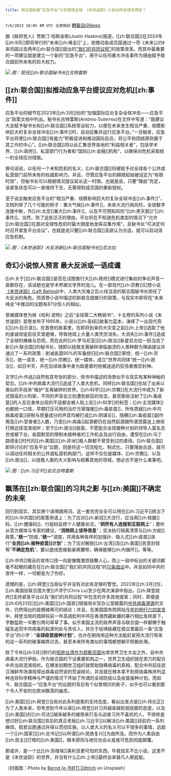 ```yaml
---
title: 联合国欲推“应急平台”计划掌控全球 《末世迷踪》小说30年前惊天预言？
---
```

`7/6/2023 10:05 AM UTC 北原和紗` [轉載自GNews](https://gnews.org/articles/1440851)

据《联邦党人》贾斯汀·哈斯金斯(Justin Haskins)报道，[[zh:联合国]]在2024年[[zh:9月]]即将举行的“未来[[zh:峰会]]”上，欲推动各成员国通过一项《未来公约》来巩固过去两年[[zh:联合国]]提出的[“我们的共同议程”](https://www.un.org/en/common-agenda)的政策改革。而其中最重要的一项建议就是建立一个新的“应急平台”，用于以任何重大冲击事件为理由赋予联合国前所未有的巨大权力。


![](https://i.imgur.com/lsUWIwY.jpg)
*图：现任[[zh:联合国秘书长]]古特雷斯*



## [[zh:联合国]]拟推动应急平台提议应对危机[[zh:事件]]

应急平台的细节在2023年[[zh:3月]]份的“加强国际应对复杂全球冲击——应急平台”政策文档中列出。秘书长古特雷斯(António Guterres)在文件中写道：“我建议大会赋予秘书长和[[zh:联合国]]系统常设权力，以便在未来发生相当严重、规模影响巨大的复杂全球冲击[[zh:事件]]时，自动召集并运行应急平台。”一旦触发，应急平台将使[[zh:联合国]]有能力“积极促进和推动国际反应，将公平和团结原则置于其工作的中心”。[[zh:联合国]]将以此汇集世界各地的“利益相关者”，包括学术界、[[zh:政府]]、私营部门行为者和“国际[[zh:金融]]机构”，以确保对危机采取统一的全球应对措施。

换句话说，以任何一个未知危机的名义，[[zh:联合国]]将被赋予对全球各个公共或私营部门前所未有的权威影响力。并且，尽管应急平台的期限起始被设定为“有限时效”，但秘书长可以根据情况提议延长这一时限。也就是说，只要“理由”充足，该紧急状态可以一直维持下去，无需得到成员国的重新授权。

至于说会触发应急平台的“相当严重、规模影响巨大的复杂全球冲击[[zh:事件]]”，文档列举了几个可能的例子：重大气候[[zh:事件]]，未来大流行病风险，全球数字连接中断，外[[zh:太空]]重大[[zh:事件]]，以及不可预知风险“[[zh:黑天鹅]]”[[zh:事件]]。当然，除了这些泛泛的理由，平台将在不知道危机类型的情况下“允许[[zh:联合国]]在面对全球性危机时最大限度地发挥召集作用”，且秘书长“可决定何时召开紧急平台会议”，也就是说只要[[zh:联合国]]高层认为合适，就可以启动该应急机制。


![](https://i.imgur.com/ndOaHGJ.png)
*图：《末世迷踪》大反派新[[zh:联合国秘书长]]尼古拉*


## 奇幻小说惊人预言 最大反派或一语成谶

[[zh:关于]][[zh:联合国]]是否在试图推行大[[zh:政府]]模式进行集权的争论声音一直都存在，该话题也是学术界跟文学界的宠儿。在一部现代[[zh:宗教]]幻想小说[《末世迷踪》(Left Behind)](https://www.books.com.tw/products/CN10099146)中，人类大灾难之后火线当选的联合国秘书长担任了大反派的角色。而首卷小说中描述的新联合国推行的政策，与现实中即将在“未来峰会”中推动的议题有87分惊人的相似。

曾被媒体誉为继《哈利·波特》之后“全球第二大畅销书”，十五卷的系列小说《末世迷踪》首卷发布于1995年。小说以[[zh:圣经]]故事为蓝本，演绎了一出现代奇幻[[zh:启示录]]。在首卷的故事里，在即将到来的大灾变之前[[zh:上帝]]选取了他的虔诚信徒前往天堂避难，导致地球上大量人类凭空消失。大消失[[zh:事件]]造成了全球的瘫痪与恐慌，而在此时[[zh:罗马尼亚]][[zh:政治]]新星尼古拉一跃当选了新[[zh:联合国]]的秘书长，随即以拯救支离破碎濒临崩溃的人类种群为理由提议并通过了一系列政策：削减各国90%的军备统归[[zh:联合国]]掌控，统一[[zh:货币]]，统一语言，统一[[zh:宗教]]，统一媒体，成立“世界共同体”统一[[zh:政治]]，如日中天，并在后续故事中身为敌基督的他被迷途的狂信者推崇封神。

文学[[zh:作品]]自然有其夸张的部分，但书中描述的场景似乎与现实有某种神秘的契合。[[zh:中共病毒大流行]]造成了人类大危机，同样[[zh:联合国]]也站了出来以类似的手段来“维护”支离破碎的世界。[[zh:科学]][[zh:宗教]]在大流行中成为了新式猎巫的火刑架，不同的声音会立刻遭到疯狂的攻击，甚至那些注射了[[zh:毒疫苗]]的人反应身体出现的不适都会被人贴上反[[zh:科学]]的标签；[[zh:主流媒体]]也都统一口径，早期打压可用的治疗方案强推[[zh:毒疫苗]]，所有质疑[[zh:中共病毒疫苗]]研制与质量成分的声音均被打成[[zh:阴谋论]]，隐瞒[[zh:毒疫苗]]副作用及[[zh:受害者]]人数，乃至[[zh:病毒]]起源都仍在自然起源跟所谓泄露说上继续打擦边球混淆视听；至于[[zh:政治]]层面，不愿配合全球接种计划的领导人莫名去世或被下台，各国默契的限制未接种者的工作机会及出行自由，遭受在[[zh:马丁路德金]]时代的[[zh:美国]][[zh:非洲]]裔人群都不曾受到过的虐待。[[zh:联合国]]即将讨论的“应急平台”议题，则是将这一切流程化、制式化，只要理由合适，就可以调动任何相关的公共或私营机构部门，这样不仅仅是媒体、[[zh:宗教]]、以及[[zh:政治]]，以拯救人类的大义影响与统筹其他的领域，想必也不是什么难事吧。


![](https://i.imgur.com/cLHlhrB.png)
*图：[[zh:习近平]]会见古特雷斯*


## 飘荡在[[zh:联合国]]的习共之影 与[[zh:美国]]不确定的未来

回归到现实，其实换个语境跟用词，这一套完完全全可以用在[[zh:习近平]]统治下的[[zh:中共国]]的政策用语上：为了应对[[zh:新冠]]大流行，应当用[[zh:核酸]]码、[[zh:健康码]]、行程码监控个人健康状况，“**把所有人连接到互联网上**”；要听从官方媒体与专家的建议，“**消除网上误导信息**“；坚决执行隔离清零与[[zh:方舱]]政策，”**统一**”防疫、”**统一**”调度，并用各种各样的加强针、吸入式[[zh:疫苗]]进行“**全民[[zh:接种疫苗]]计划**”；为了应对解放[[zh:台湾]]及[[zh:美国]]恶意封锁等“**不确定危机**“，要以底线思维勒紧裤腰带，确保能够[[zh:内循环]]，等等。

[[zh:中共]]喉舌的宣传口径一向是慷慨激昂鼓舞人心，而上一段中标出的关键词都毫不起眼的藏在在[[zh:联合国]]”我们的共同议程“的[12条倡议](https://www.un.org/en/common-agenda)中。并且如同中共的宣传一样，一切都是为了你好。

遗憾的是，[[zh:拜登]]当局似乎并没有对此有足够的警觉。2022年[[zh:3月]]份，[[zh:美国驻联合国大使]]卢沛宁(Chris Lu)至少在两次演讲中指出，[[zh:拜登政府]]支持紧急平台以及“我们的共同议程”中包含的许多其他提案；同时，即便是[[zh:6月23日]][[zh:美国]][[zh:国家]]情报局长官办公室披露的[中共病毒溯源](https://gnews.org/t/2q4qBhJ)的文件，仍然得出的是模棱两可的结论；并且，在美国国务院网站[今年的例行六四宣言](https://gnews.org/t/chjEJ4h)中，拜登当局的措辞较前一年高调批判中共在香港西藏新疆的暴行相比急转直下，字数猛砍一半敷衍两句草草了事。似乎美国主流的政界声音与联合国一样都懒于触碰及追究中共病毒的起源何处与责任人，并乐于绥靖偷藏在倡议里最后一条“应急平台”的小字：“**全球疫苗接种计划**”，也许在期待用这种方法能赶紧把大流行带来的这一系列的破事糊弄过去，甚至未来所有类似的事情都想躺平照搬处理。

除了今年[[zh:5月]]例行的[拒绝台湾作为观察员国](https://www.bbc.com/zhongwen/simp/chinese-news-65706797)出席世界卫生大会之外，自中共病毒大流行伊始，作为联合国的下设重要机构之一，世界卫生组织就在卖力的配合中共当局混淆视听。在爆发初期世卫组织就帮助隐瞒病毒的真相，配合中共前往武汉海鲜市场演戏得出病毒自然说的荒诞结论，并且就在根本拿不到原始毒株序列这种违背科学精神与严谨的情况下开始了所谓的全球防疫以及疫苗接种计划。而如今，联合国这一”应急平台“的议题的背后有个似曾相识的影子，似乎也可以看到那个令人不安的在欧洲飘荡的幽灵。

[[zh:美国]][[zh:拜登]]当局对此系列提案的支持态度，看似出发点是[[zh:伟光正]]为了人类未来，但考虑到今年以来[[zh:拜登]]对习共越来越软弱屈膝的态度，以及[[zh:美国]]的[[zh:司法]]越来越多的被用来打击与迫害习共不喜欢的人，不排除是想讨好[[zh:联合国]]背后的真正老板[[zh:习近平]]以解决[[zh:美国]]目前的一系列麻烦。假若议题通过并得以贯彻实施，以人类大义的名义可以干很多的事情，远超一个[[zh:国家]][[zh:总书记]]以所谓[[zh:民族复兴]]为由所及。而作为人类自由[[zh:民主]]灯塔的[[zh:美国]]，根本原则与地位也会从岌岌可危到彻底颠覆。

那或许，是一个比[[zh:苏维埃]]美利坚更可怕的东西。毕竟现实不比小说，这里不是《末世迷踪》的世界，并没有什么[[zh:上帝]]最终会来替凡人擦屁股。

（封面图：Photo by [Bernd [e-1f4f7] Dittrich](https://unsplash.com/@hdbernd?utm_source=unsplash&utm_medium=referral&utm_content=creditCopyText) on Unsplash）

